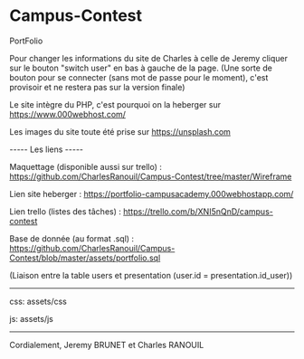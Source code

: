 # Campus-Contest
PortFolio

Pour changer les informations du site de Charles à celle de Jeremy cliquer sur le bouton "switch user" en bas à gauche de la page.
(Une sorte de bouton pour se connecter (sans mot de passe pour le moment), c'est provisoir et ne restera pas sur la version finale)

Le site intègre du PHP, c'est pourquoi on la heberger sur https://www.000webhost.com/

Les images du site toute été prise sur https://unsplash.com

----- Les liens -----

Maquettage (disponible aussi sur trello) : https://github.com/CharlesRanouil/Campus-Contest/tree/master/Wireframe

Lien site heberger : https://portfolio-campusacademy.000webhostapp.com/

Lien trello (listes des tâches) : https://trello.com/b/XNI5nQnD/campus-contest

Base de donnée (au format .sql) : https://github.com/CharlesRanouil/Campus-Contest/blob/master/assets/portfolio.sql

(Liaison entre la table users et presentation (user.id = presentation.id_user))

-----

css: assets/css

js: assets/js

-----

Cordialement,
Jeremy BRUNET et
Charles RANOUIL
